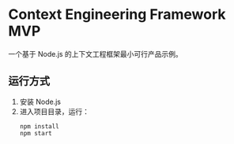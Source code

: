 # Context Engineering Framework MVP

一个基于 Node.js 的上下文工程框架最小可行产品示例。

## 运行方式

1. 安装 Node.js
2. 进入项目目录，运行：
   ```
   npm install
   npm start
   ```
